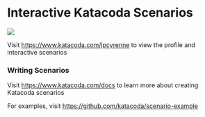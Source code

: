 # Interactive Katacoda Scenarios

[![](http://shields.katacoda.com/katacoda/jpcyrenne/count.svg)](https://www.katacoda.com/jpcyrenne "Get your profile on Katacoda.com")

Visit https://www.katacoda.com/jpcyrenne to view the profile and interactive scenarios

### Writing Scenarios
Visit https://www.katacoda.com/docs to learn more about creating Katacoda scenarios

For examples, visit https://github.com/katacoda/scenario-example
